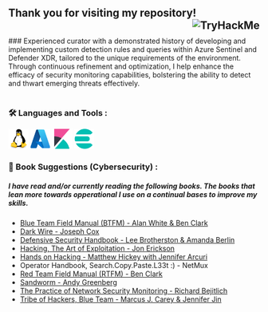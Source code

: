 ## Thank you for visiting my repository! <img align="right" src="https://tryhackme-badges.s3.amazonaws.com/ItzHerbie.png?version=5" alt="TryHackMe">

<br />
### Experienced curator with a demonstrated history of developing and implementing custom detection rules and queries within Azure Sentinel and Defender XDR, tailored to the unique requirements of the environment. Through continuous refinement and optimization, I help enhance the efficacy of security monitoring capabilities, bolstering the ability to detect and thwart emerging threats effectively.<br />
<br />

### :hammer_and_wrench: Languages and Tools :
<div>
  <img src="https://github.com/devicons/devicon/blob/master/icons/linux/linux-original.svg" title="Git" **alt="Git" width="40" height="40"/>
  <img src="https://github.com/devicons/devicon/blob/master/icons/azure/azure-original.svg" title="Git" **alt="Git" width="40" height="40"/>
  <img src="https://github.com/devicons/devicon/blob/master/icons/kibana/kibana-original.svg" title="Git" **alt="Git" width="40" height="40"/>
  <img src="https://github.com/devicons/devicon/blob/master/icons/elasticsearch/elasticsearch-plain.svg" title="Git" **alt="Git" width="40" height="40"/>
</div>

### :open_book: Book Suggestions (Cybersecurity) :
##### I have read and/or currently reading the following books. The books that lean more towards opperational I use on a continual bases to improve my skills.
* [Blue Team Field Manual (BTFM) - Alan White & Ben Clark](https://amzn.to/3xPrr9X)
* [Dark Wire - Joseph Cox](https://amzn.to/3W4Hh8B)
* [Defensive Security Handbook - Lee Brotherston & Amanda Berlin](https://amzn.to/3SdzYue)
* [Hacking, The Art of Exploitation - Jon Erickson](https://amzn.to/3zHezDk)
* [Hands on Hacking - Matthew Hickey with Jennifer Arcuri](https://amzn.to/4f3RTND)
* Operator Handbook, Search.Copy.Paste.L33t :) - NetMux
* [Red Team Field Manual (RTFM) - Ben Clark](https://amzn.to/4c2Akel)
* [Sandworm - Andy Greenberg](https://amzn.to/4d5w8eq)
* [The Practice of Network Security Monitoring - Richard Bejitlich](https://amzn.to/4dmNd3Z)
* [Tribe of Hackers, Blue Team  - Marcus J. Carey & Jennifer Jin](https://amzn.to/3WnSd2t)





<!--
**ItzHerbie/ItzHerbie** is a ✨ _special_ ✨ repository because its `README.md` (this file) appears on your GitHub profile.

Here are some ideas to get you started:

- 🔭 I’m currently working on ...
- 🌱 I’m currently learning ...
- 👯 I’m looking to collaborate on ...
- 🤔 I’m looking for help with ...
- 💬 Ask me about ...
- 📫 How to reach me: ...
- 😄 Pronouns: ...
- ⚡ Fun fact: ...
-->
